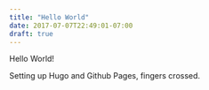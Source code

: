 ```yaml
---
title: "Hello World"
date: 2017-07-07T22:49:01-07:00
draft: true
---
```


Hello World!

Setting up Hugo and Github Pages, fingers crossed.
